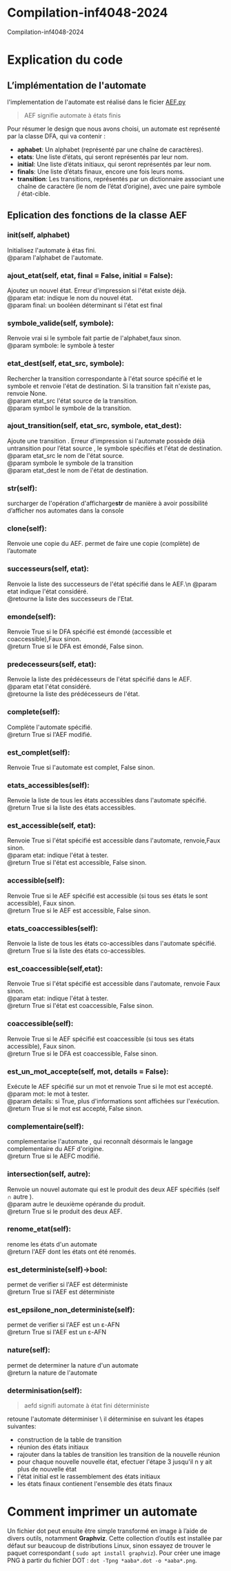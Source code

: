 # Compilation-inf4048-2024

Compilation-inf4048-2024

# Explication du code

## L’implémentation de l'automate

l'implementation de l'automate est réalisé dans le ficier [AEF.py](./AEF.py)

> AEF signifie automate à états finis

Pour résumer le design que nous avons choisi, un automate est représenté par la classe DFA, qui va contenir :

- **aphabet**: Un alphabet (représenté par une chaîne de caractères).
- **etats**: Une liste d’états, qui seront représentés par leur nom.
- **initial**: Une liste d’états initiaux, qui seront représentés par leur nom.
- **finals**: Une liste d’états finaux, encore une fois leurs noms.
- **transition**: Les transitions, représentés par un dictionnaire associant une chaîne de caractère (le nom de l’état d’origine), avec une paire symbole / état-cible.

## Eplication des fonctions de la classe AEF

### **init**(self, alphabet)

Initialisez l'automate à étas fini.\
@param l'alphabet de l'automate.

### ajout_etat(self, etat, final = False, initial = False):

Ajoutez un nouvel état. Erreur d'impression si l'état existe déjà.\
@param etat: indique le nom du nouvel état.\
@param final: un booléen déterminant si l'état est final

### symbole_valide(self, symbole):

Renvoie vrai si le symbole fait partie de l'alphabet,faux sinon.\
@param symbole: le symbole à tester

### etat_dest(self, etat_src, symbole):

Rechercher la transition correspondante à l'état source spécifié et le symbole et renvoie l'état de destination. Si la transition fait n'existe pas, renvoie None.\
@param etat_src l'état source de la transition.\
@param symbol le symbole de la transition.

### ajout_transition(self, etat_src, symbole, etat_dest):

Ajoute une transition . Erreur d'impression si l'automate possède déjà untransition pour l’état source , le symbole spécifiés et l'état de destination.\
@param etat_src le nom de l'état source.\
@param symbole le symbole de la transition\
@param etat_dest le nom de l'état de destination.

### **str**(self):

surcharger de l'opération d'afficharge**str** de manière à avoir possibilité d’afficher nos automates dans la console

### clone(self):

Renvoie une copie du AEF. permet de faire une copie (complète) de l’automate

### successeurs(self, etat):

Renvoie la liste des successeurs de l'état spécifié dans le AEF.\n
@param etat indique l'état considéré.\
@retourne la liste des successeurs de l'Etat.

### emonde(self):

Renvoie True si le DFA spécifié est émondé (accessible et coaccessible),Faux sinon.\
@return True si le DFA est émondé, False sinon.

### predecesseurs(self, etat):

Renvoie la liste des prédécesseurs de l'état spécifié dans le AEF.\
@param etat l'état considéré.\
@retourne la liste des prédécesseurs de l'état.

### complete(self):

Complète l'automate spécifié.\
@return True si l'AEF modifié.

### est_complet(self):

Renvoie True si l'automate est complet, False sinon.

### etats_accessibles(self):

Renvoie la liste de tous les états accessibles dans l'automate spécifié.\
@return True si la liste des états accessibles.

### est_accessible(self, etat):

Renvoie True si l'état spécifié est accessible dans l'automate, renvoie,Faux sinon.\
@param etat: indique l'état à tester.\
@return True si l'état est accessible, False sinon.

### accessible(self):

Renvoie True si le AEF spécifié est accessible (si tous ses états le sont accessible), Faux sinon.\
@return True si le AEF est accessible, False sinon.

### etats_coaccessibles(self):

Renvoie la liste de tous les états co-accessibles dans l'automate spécifié.\
@return True si la liste des états co-accessibles.

### est_coaccessible(self,etat):

Renvoie True si l'état spécifié est accessible dans l'automate, renvoie Faux sinon.\
@param etat: indique l'état à tester.\
@return True si l'état est coaccessible, False sinon.

### coaccessible(self):

Renvoie True si le AEF spécifié est coaccessible (si tous ses états accessible), Faux sinon.\
@return True si le DFA est coaccessible, False sinon.

### est_un_mot_accepte(self, mot, details = False):

Exécute le AEF spécifié sur un mot et renvoie True si le mot est accepté.\
@param mot: le mot à tester.\
@param details: si True, plus d'informations sont affichées sur l'exécution.\
@return True si le mot est accepté, False sinon.

### complementaire(self):

complementarise l'automate , qui reconnaît désormais le langage complementaire du AEF d'origine.\
@return True si le AEFC modifié.

### intersection(self, autre):

Renvoie un nouvel automate qui est le produit des deux AEF spécifiés (self ∩ autre ).\
@param autre le deuxième opérande du produit.\
@return True si le produit des deux AEF.

### renome_etat(self):

renome les états d'un automate\
@return l'AEF dont les états ont été renomés.

### est_deterministe(self)->bool:

permet de verifier si l'AEF est déterministe\
@return True si l'AEF est déterministe

### est_epsilone_non_deterministe(self):

permet de verifier si l'AEF est un ε-AFN \
@return True si l'AEF est un ε-AFN

### nature(self):

permet de determiner la nature d'un automate\
@return la nature de l'automate

### determinisation(self):

> aefd signifi automate à état fini déterministe

retoune l'automate déterminiser \ il déterminise en suivant les étapes suivantes:

- construction de la table de transition
- réunion des états initiaux
- rajouter dans la tables de transition les transition de la nouvelle réunion
- pour chaque nouvelle nouvelle état, efectuer l'étape 3 jusqu'il n y ait plus de nouvelle état
- l'état initial est le rassemblement des états initiaux
- les états finaux contienent l'ensemble des états finaux

# Comment imprimer un automate

Un fichier dot peut ensuite être simple transformé en image à l’aide de divers outils, notamment **Graphviz**. Cette collection d’outils est installée par défaut sur beaucoup de distributions Linux, sinon essayez de trouver le paquet correspondant ( `sudo apt install graphviz`). Pour créer une image PNG à partir du fichier DOT : `dot -Tpng *aaba*.dot -o *aaba*.png`.
